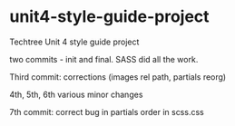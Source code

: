 # unit4-style-guide-project

Techtree Unit 4 style guide project

two commits - init and final. SASS did all the work.

Third commit: corrections (images rel path, partials reorg)

4th, 5th, 6th various minor changes

7th commit: correct bug in partials order in scss.css

